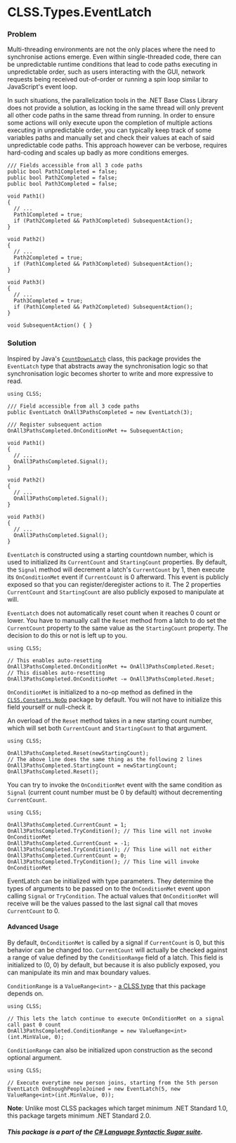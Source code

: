 ﻿# CLSS.Types.EventLatch

### Problem

Multi-threading environments are not the only places where the need to synchronise actions emerge. Even within single-threaded code, there can be unpredictable runtime conditions that lead to code paths executing in unpredictable order, such as users interacting with the GUI, network requests being received out-of-order or running a spin loop similar to JavaScript's event loop.

In such situations, the parallelization tools in the .NET Base Class Library does not provide a solution, as locking in the same thread will only prevent all other code paths in the same thread from running. In order to ensure some actions will only execute upon the completion of multiple actions executing in unpredictable order, you can typically keep track of some variables paths and manually set and check their values at each of said unpredictable code paths. This approach however can be verbose, requires hard-coding and scales up badly as more conditions emerges.

```
/// Fields accessible from all 3 code paths
public bool Path1Completed = false;
public bool Path2Completed = false;
public bool Path3Completed = false;

void Path1()
{
  // ...
  Path1Completed = true;
  if (Path2Completed && Path3Completed) SubsequentAction();
}

void Path2()
{
  // ...
  Path2Completed = true;
  if (Path1Completed && Path3Completed) SubsequentAction();
}

void Path3()
{
  // ...
  Path3Completed = true;
  if (Path1Completed && Path2Completed) SubsequentAction();
}

void SubsequentAction() { }
```

### Solution

Inspired by Java's [`CountDownLatch`](https://docs.oracle.com/javase/7/docs/api/java/util/concurrent/CountDownLatch.html) class, this package provides the `EventLatch` type that abstracts away the synchronisation logic so that synchronisation logic becomes shorter to write and more expressive to read.

```
using CLSS;

/// Field accessible from all 3 code paths
public EventLatch OnAll3PathsCompleted = new EventLatch(3);

/// Register subsequent action
OnAll3PathsCompleted.OnConditionMet += SubsequentAction;

void Path1()
{
  // ...
  OnAll3PathsCompleted.Signal();
}

void Path2()
{
  // ...
  OnAll3PathsCompleted.Signal();
}

void Path3()
{
  // ...
  OnAll3PathsCompleted.Signal();
}
```

`EventLatch` is constructed using a starting countdown number, which is used to initialized its `CurrentCount` and `StartingCount` properties. By default, the `Signal` method will decrement a latch's `CurrentCount` by 1, then execute its `OnConditionMet` event if `CurrentCount` is 0 afterward. This event is publicly exposed so that you can register/deregister actions to it. The 2 properties `CurrentCount` and `StartingCount` are also publicly exposed to manipulate at will.

`EventLatch` does not automatically reset count when it reaches 0 count or lower. You have to manually call the `Reset` method from a latch to do set the `CurrentCount` property to the same value as the `StartingCount` property. The decision to do this or not is left up to you.

```
using CLSS;

// This enables auto-resetting
OnAll3PathsCompleted.OnConditionMet += OnAll3PathsCompleted.Reset;
// This disables auto-resetting
OnAll3PathsCompleted.OnConditionMet -= OnAll3PathsCompleted.Reset;
```

`OnConditionMet` is initialized to a no-op method as defined in the [`CLSS.Constants.NoOp`](https://www.nuget.org/packages/CLSS.Constants.NoOp) package by default. You will not have to initialize this field yourself or null-check it.

An overload of the `Reset` method takes in a new starting count number, which will set both `CurrentCount` and `StartingCount` to that argument.

```
using CLSS;

OnAll3PathsCompleted.Reset(newStartingCount);
// The above line does the same thing as the following 2 lines
OnAll3PathsCompleted.StartingCount = newStartingCount;
OnAll3PathsCompleted.Reset();
```

You can try to invoke the `OnConditionMet` event with the same condition as `Signal` (current count number must be 0 by default) without decrementing `CurrentCount`.

```
using CLSS;

OnAll3PathsCompleted.CurrentCount = 1;
OnAll3PathsCompleted.TryCondition(); // This line will not invoke OnConditionMet
OnAll3PathsCompleted.CurrentCount = -1;
OnAll3PathsCompleted.TryCondition(); // This line will not either
OnAll3PathsCompleted.CurrentCount = 0;
OnAll3PathsCompleted.TryCondition(); // This line will invoke OnConditionMet
```

EventLatch can be initialized with type parameters. They determine the types of arguments to be passed on to the `OnConditionMet` event upon calling `Signal` or `TryCondition`. The actual values that `OnConditionMet` will receive will be the values passed to the last signal call that moves `CurrentCount` to 0.

#### Advanced Usage

By default, `OnConditionMet` is called by a signal if `CurrentCount` is 0, but this behavior can be changed too. `CurrentCount` will actually be checked against a range of value defined by the `ConditionRange` field of a latch. This field is initialized to (0, 0) by default, but because it is also publicly exposed, you can manipulate its min and max boundary values.

`ConditionRange` is a `ValueRange<int>` - [a CLSS type](https://www.nuget.org/packages/CLSS.Types.ValueRange) that this package depends on.

```
using CLSS;

// This lets the latch continue to execute OnConditionMet on a signal call past 0 count
OnAll3PathsCompleted.ConditionRange = new ValueRange<int>(int.MinValue, 0);
```

`ConditionRange` can also be initialized upon construction as the second optional argument.

```
using CLSS;

// Execute everytime new person joins, starting from the 5th person
EventLatch OnEnoughPeopleJoined = new EventLatch(5, new ValueRange<int>(int.MinValue, 0));
```


**Note**: Unlike most CLSS packages which target minimum .NET Standard 1.0, this package targets minimum .NET Standard 2.0.

##### This package is a part of the [C# Language Syntactic Sugar suite](https://github.com/tonygiang/CLSS).